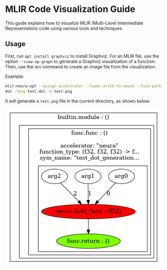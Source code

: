 # MLIR Code Visualization Guide

This guide explains how to visualize MLIR (Multi-Level Intermediate Representation) code using various tools and techniques.

## Usage

First, run `apt install graphviz` to install Graphviz. For an MLIR file, use the option `--view-op-graph` to generate a Graphviz visualization of a function. Then, use the `dot` command to create an image file from the visualization.

Example:

```bash
mlir-neura-opt --assign-accelerator --lower-arith-to-neura --fuse-pattern --view-op-graph test.mlir 2> test.dot 
dot -Tpng test.dot -o test.png
```

It will generate a `test.png` file in the current directory, as shown below:

![test](test.png)